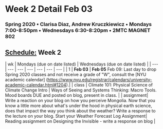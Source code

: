 # Week 2 Detail Feb 03

### Spring 2020 • Clarisa Diaz, Andrew Kruczkiewicz • Mondays 7:00-8:50pm • Wednesdays 6:30-8:20pm • 2MTC MAGNET 802

## [Schedule:](./) Week 2

| wk | Mondays \(due on date listed\) | Wednesdays \(due on date listed\) |
| --- | --- | --- | --- | --- | --- | --- |
| 1 | **Feb 03** | **Feb 05**   Feb 09: Last day to drop Spring 2020 classes and not receive a grade of "W", consult the [NYU academic calendar] (https://www.nyu.edu/registrar/calendars/university-academic-calendar.html#1204).|
| class | Climate 101: Physical Science of Climate Change Intro | Ways of Seeing and Systems Thinking: Macro Tools. Mood boards DUE and posted on blog, present in class. |
| assignment| Write a reaction on your blog on how you perceive Mongolia. Now that you know a little more about what's under the hood in physical earth science, does that impact the way you think about the weather?  Write a response to the lecture on your blog.  Start your Weather Forecast Log Assignment|  Reading assignment on Designing the Invisible - write a response on blog |
